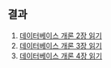 ## 결과

1. [데이터베이스 개론 2장 읽기](https://github.com/jjeda/Study/blob/master/Back-end%20개발자를%20지탱하는%20이론/Introduction_To_Database.md#2-데이터베이스-관리-시스템)
2. [데이터베이스 개론 3장 읽기](https://github.com/jjeda/Study/blob/master/Back-end%20개발자를%20지탱하는%20이론/Introduction_To_Database.md#3-데이터베이스-시스템)
3. [데이터베이스 개론 4장 읽기](https://github.com/jjeda/Study/blob/master/Back-end%20개발자를%20지탱하는%20이론/Introduction_To_Database.md#4-데이터-모델)